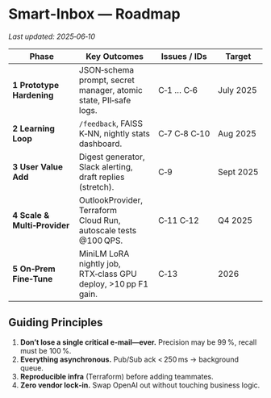 # Smart‑Inbox — Roadmap

_Last updated: 2025‑06‑10_

| Phase | Key Outcomes | Issues / IDs | Target |
|-------|--------------|--------------|--------|
| **1 Prototype Hardening** | JSON‑schema prompt, secret manager, atomic state, PII‑safe logs. | C‑1 … C‑6 | July 2025 |
| **2 Learning Loop** | `/feedback`, FAISS K‑NN, nightly stats dashboard. | C‑7 C‑8 C‑10 | Aug 2025 |
| **3 User Value Add** | Digest generator, Slack alerting, draft replies (stretch). | C‑9 | Sept 2025 |
| **4 Scale & Multi‑Provider** | OutlookProvider, Terraform Cloud Run, autoscale tests @100 QPS. | C‑11 C‑12 | Q4 2025 |
| **5 On‑Prem Fine‑Tune** | MiniLM LoRA nightly job, RTX‑class GPU deploy, >10 pp F1 gain. | C‑13 | 2026 |

## Guiding Principles
1. **Don’t lose a single critical e‑mail—ever.** Precision may be 99 %, recall must be 100 %.
2. **Everything asynchronous.** Pub/Sub ack < 250 ms → background queue.
3. **Reproducible infra** (Terraform) before adding teammates.
4. **Zero vendor lock‑in.** Swap OpenAI out without touching business logic.

